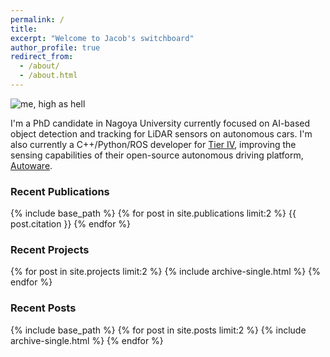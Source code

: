 ```yaml
---
permalink: /
title:
excerpt: "Welcome to Jacob's switchboard"
author_profile: true
redirect_from: 
  - /about/
  - /about.html
---
```


<img class="alignnone size-full" src="http://jacoblambert.github.io/images/highashell.jpg" alt="me, high as hell"/>

I'm a PhD candidate in Nagoya University currently focused on AI-based object detection and tracking for LiDAR sensors on autonomous cars. I'm also currently a C++/Python/ROS developer for [Tier IV](tier4.jp), improving the sensing capabilities of their open-source autonomous driving platform, [Autoware](https://github.com/CPFL/Autoware).

<h3>Recent Publications</h3>
{% include base_path %}
{% for post in site.publications limit:2 %}
  {{ post.citation }}
{% endfor %}

<h3>Recent Projects</h3>
{% for post in site.projects limit:2 %}
  {% include archive-single.html %}
{% endfor %}

<h3>Recent Posts</h3>
{% include base_path %}
{% for post in site.posts limit:2 %}
  {% include archive-single.html %}
{% endfor %}
